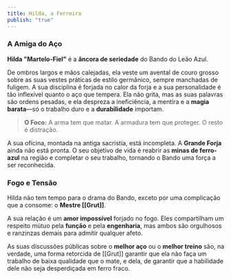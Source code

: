 ```yaml
---
title: Hilda, a Ferreira
publish: "true"
---
```

### **A Amiga do Aço**

**Hilda "Martelo-Fiel"** é a **âncora de seriedade** do Bando do Leão Azul. 

De ombros largos e mãos calejadas, ela veste um avental de couro grosso sobre as suas vestes práticas de estilo germânico, sempre manchadas de fuligem. A sua disciplina é forjada no calor da forja e a sua personalidade é tão inflexível quanto o aço que tempera. Ela não grita, mas as suas palavras são ordens pesadas, e ela despreza a ineficiência, a mentira e a **magia barata**—só o trabalho duro e a **durabilidade** importam.

> **O Foco:** A arma tem que matar. A armadura tem que proteger. O resto é distração.

A sua oficina, montada na antiga sacristia, está incompleta. A **Grande Forja** ainda não está pronta. O seu objetivo de vida é reabrir as **minas de ferro-azul** na região e completar o seu trabalho, tornando o Bando uma força a ser reconhecida.

### **Fogo e Tensão**

Hilda não tem tempo para o drama do Bando, exceto por uma complicação que a consome: o **Mestre [[Grut]]**.

A sua relação é um **amor impossível** forjado no fogo. Eles compartilham um respeito mútuo pela **função** e pela **engenharia**, mas ambos são orgulhosos e ranzinzas demais para admitir qualquer afeto. 

As suas discussões públicas sobre o **melhor aço** ou o **melhor treino** são, na verdade, uma forma retorcida de [[Grut]] garantir que ela não faça um trabalho de baixa qualidade que o mate, e dela, de garantir que a habilidade dele não seja desperdiçada em ferro fraco.